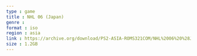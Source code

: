 ```yaml
---
type : game
title : NHL 06 (Japan)
genre : 
format : iso
region : asia
link : https://archive.org/download/PS2-ASIA-ROMS321COM/NHL%2006%20%28Japan%29.7z
size : 1.2GB
---
```

